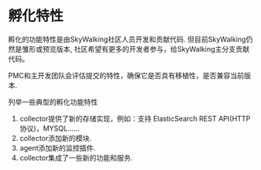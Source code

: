 # 孵化特性
孵化的功能特性是由SkyWalking社区人员开发和贡献代码.
但目前SkyWalking仍然是雏形或预览版本, 社区希望有更多的开发者参与，给SkyWalking主分支贡献代码。

PMC和主开发团队会评估提交的特性，确保它是否具有移植性，是否兼容当前版本.

列举一些典型的孵化功能特性
1. collector提供了新的存储实现，例如：支持 ElasticSearch REST API(HTTP协议)，MYSQL......
1. collector添加新的模块.
1. agent添加新的监控插件.
1. collector集成了一些新的功能和服务.
